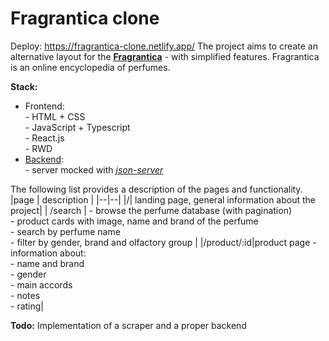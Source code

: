 # Fragrantica clone

Deploy: https://fragrantica-clone.netlify.app/
The project aims to create an alternative layout for the [**Fragrantica**](https://www.fragrantica.com/) - with simplified features. Fragrantica is an online encyclopedia of perfumes.

**Stack:**

- Frontend: 		  <br/>- HTML + CSS
		  <br/>-  JavaScript + Typescript
		  <br/>- React.js
		  <br/>- RWD
- [Backend](https://github.com/a-szczepan/json-server-test): 
      <br/> - server mocked with [_json-server_](https://github.com/typicode/json-server)

The following list provides a description of the pages and functionality.
|page | description |
|--|--|
|/| landing page, general information about the project|
| /search | - browse the perfume database (with pagination) <br/> - product cards with image, name and brand of the perfume <br/> - search by perfume name <br/> - filter by gender, brand and olfactory group |
|/product/:id|product page - information about: <br/> - name and brand <br/> - gender <br/> - main accords <br/> - notes <br/> - rating|

**Todo:**
Implementation of a scraper and a proper backend
